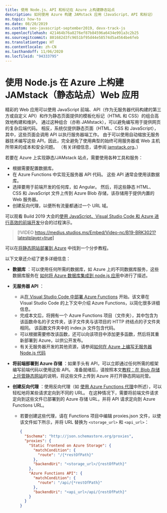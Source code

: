```yaml
---
title: 使用 Node.js、API 和标记在 Azure 上构建静态站点
description: 如何使用 Azure 构建 JAMstack 应用（JavaScript、API 和标记）
ms.topic: how-to
ms.date: 08/20/2019
ms.custom: seo-javascript-september2019, devx-track-js
ms.openlocfilehash: 421464b76a8276ef87b84596a6434e991a3c2b25
ms.sourcegitcommit: 801682d3fc9651bf95d44e58574d5a4564be6feb
ms.translationtype: HT
ms.contentlocale: zh-CN
ms.lasthandoff: 11/06/2020
ms.locfileid: "94333795"
---
```

# <a name="build-jamstack-static-site-web-apps-on-azure-with-nodejs"></a>使用 Node.js 在 Azure 上构建 JAMstack（静态站点）Web 应用

精彩的 Web 应用可以使用 JavaScript 前端、API（作为无服务器代码构建的第三方或自定义 API）和作为静态页面提供的模板化标记（HTML 和 CSS）的组合高效地构建和维护。 通过这种组合（亦称 JAMstack），可以避免编写用于提供网页的复杂后端代码。 相反，系统仅提供静态页面（HTML、CSS 和 JavaScript），其中，这些页面会调用 API 以执行服务器端工作。 由于可以使用自动缩放无服务器技术编写这些 API，因此，完全避免了使用典型的始终可用服务器或 Web 主机所带来的成本和安全问题。 （有关详细信息，请参阅 [jamstack.org](https://jamstack.org/)。）

若要在 Azure 上实现静态/JAMstack 站点，需要使用各种工具和服务：

- 根据需要配置数据库。
- 在 Azure Functions 中实现无服务器 API 代码。 这些 API 通常会使用该数据库。
- 选择要用于前端开发的任何库，如 Angular。 然后，将这些静态 HTML、CSS 和 JavaScript 文件上传到 Azure Blob 存储，该存储用于提供内置的 Web 服务器。
- 创建反向代理，以便所有流量都通过一个 URL 域。

可以观看 Build 2019 大会的[使用 JavaScript、Visual Studio Code 和 Azure 进行高效的前端开发](https://azure.microsoft.com/resources/videos/build-2019-productive-front-end-development-with-javascript-visual-studio-code-and-azure/)分会的过程演示。

> [!VIDEO https://medius.studios.ms/Embed/Video-nc/B19-BRK3021?latestplayer=true]

可以在[将静态网站部署到 Azure](../tutorial-vscode-static-website-node-01.md) 中找到一个分步教程。

以下文章还介绍了更多详细信息：

- **数据库** ：可以使用任何所需的数据库，如 Azure 上的不同数据库服务，这些数据库服务在 [如何将 Azure 数据库集成到 node.js 应用](integrate-database.md)中进行了描述。
  
- **无服务器 API** ：

  - 从[在 Visual Studio Code 中部署 Azure Functions](../tutorial/tutorial-vscode-serverless-node-install.md) 开始。该文章在 Visual Studio Code 的上下文中介绍 Azure Functions，以简化很多详细信息。
  - 完成本文后，将拥有一个 Azure Functions 项目（文件夹），其中包含为该函数命名的子文件夹，该子文件夹与该项目的 HTTP 终结点的子文件夹相同。 该函数文件夹中的 index.js 文件包含代码。
  - 可以根据需要修改该函数，还可以向该项目中添加更多函数，然后将其重新部署到 Azure，以供公开发布。
  - 有关无服务器开发的其他资源，请参阅[如何在 Azure 上编写无服务器 Node.js 代码](develop-serverless-apps.md)

- **将前端部署到 Azure 存储** ：如果手头有 API，可以立即通过任何所需的框架编写前端代码以使用这些 API。 准备就绪后，请按照本文[教程：在 Blob 存储上托管静态网站](/azure/storage/blobs/storage-blob-static-website-host)的说明，将这些文件上传到 Azure 并打开静态网站托管。

- **创建反向代理** ：使用反向代理（如 [使用 Azure Functions 代理](/azure/azure-functions/functions-proxies)中所述），可以轻松地将某些请求定向到不同的 URL。 在这种情况下，需要将前端文件请求定向到这些文件已部署到的 Azure 存储 URL，并将 API 请求定向到 Azure Functions URL。

  - 若要创建这些代理，请在 Functions 项目中编辑 proxies.json 文件，以使该文件如下所示，并将 URL 替换为 `<storage_url>` 和 `<api_url>`：
  
    ```json
    {
      "$schema": "http://json.schemastore.org/proxies",
      "proxies": {
        "Static frontend on Azure Storage": {
          "matchCondition": {
            "route": "/{*restOfPath}"
          },
          "backendUri": "<storage_url>/{restOfPath}"
        },
        "Azure Functions API": {
          "matchCondition": {
            "route": "/api/{*restOfPath}"
          },
          "backendUri": "<api_url>/api/{restOfPath}"
        }
      }
    }
    ```
